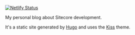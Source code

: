 [![Netlify Status](https://api.netlify.com/api/v1/badges/f20ed79a-ac05-4bd8-b7f6-3e53ec1dc6b4/deploy-status)](https://app.netlify.com/sites/joostmeijles/deploys)

My personal blog about Sitecore development.

It's a static site generated by [Hugo](https://gohugo.io) and uses the [Kiss](https://github.com/ribice/kiss) theme.
